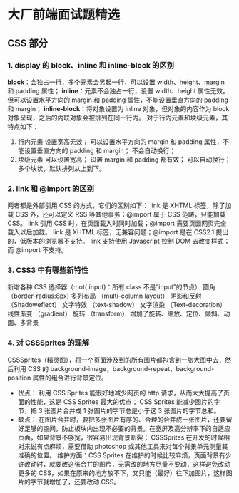 # 大厂前端面试题精选

## CSS 部分

### 1. display 的 block、inline 和 inline-block 的区别
**block**：会独占一行，多个元素会另起一行，可以设置 width、height、margin 和 padding 属性；
**inline**：元素不会独占一行，设置 width、height 属性无效。但可以设置水平方向的 margin 和 padding 属性，不能设置垂直方向的 padding 和 margin；
**inline-block**：将对象设置为 inline 对象，但对象的内容作为 block 对象呈现，之后的内联对象会被排列在同一行内。
对于行内元素和块级元素，其特点如下：
1. 行内元素
设置宽高无效；
可以设置水平方向的 margin 和 padding 属性，不能设置垂直方向的 padding 和 margin；
不会自动换行；
2. 块级元素
可以设置宽高；
设置 margin 和 padding 都有效；
可以自动换行；
多个块状，默认排列从上到下。

### 2. link 和 @import 的区别
两者都是外部引用 CSS 的方式，它们的区别如下：
link 是 XHTML 标签，除了加载 CSS 外，还可以定义 RSS 等其他事务；@import 属于 CSS 范畴，只能加载 CSS。
link 引用 CSS 时，在页面载入时同时加载；@import 需要页面网页完全载入以后加载。
link 是 XHTML 标签，无兼容问题；@import 是在 CSS2.1 提出的，低版本的浏览器不支持。
link 支持使用 Javascript 控制 DOM 去改变样式；而 @import 不支持。

### 3. CSS3 中有哪些新特性
新增各种 CSS 选择器（:not(.input)：所有 class 不是“input”的节点）
圆角 （border-radius:8px)
多列布局 （multi-column layout）
阴影和反射 （Shadoweflect）
文字特效 （text-shadow）
文字渲染 （Text-decoration）
线性渐变 （gradient）
旋转 （transform）
增加了旋转、缩放、定位、倾斜、动画、多背景

### 4. 对 CSSSprites 的理解
CSSSprites（精灵图），将一个页面涉及到的所有图片都包含到一张大图中去，然后利用 CSS 的 background-image，background-repeat，background-position 属性的组合进行背景定位。
- 优点：
利用 CSS Sprites 能很好地减少网页的 http 请求，从而大大提高了页面的性能，这是 CSS Sprites 最大的优点；
CSS Sprites 能减少图片的字节，把 3 张图片合并成 1 张图片的字节总是小于这 3 张图片的字节总和。
- 缺点：
在图片合并时，要把多张图片有序的、合理的合并成一张图片，还要留好足够的空间，防止板块内出现不必要的背景。在宽屏及高分辨率下的自适应页面，如果背景不够宽，很容易出现背景断裂；
CSSSprites 在开发的时候相对来说有点麻烦，需要借助 photoshop 或其他工具来对每个背景单元测量其准确的位置。
维护方面：CSS Sprites 在维护的时候比较麻烦，页面背景有少许改动时，就要改这张合并的图片，无需改的地方尽量不要动，这样避免改动更多的 CSS，如果在原来的地方放不下，又只能（最好）往下加图片，这样图片的字节就增加了，还要改动 CSS。